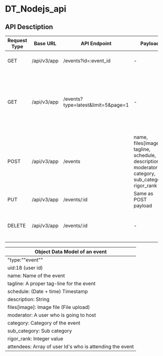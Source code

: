 # DT_Nodejs_api

## API Desctiption<br>

| Request Type	| Base URL | API Endpoint	| Payload | Description |
|---|---|---|---|---|
| GET	| /api/v3/app	| /events?id=:event_id	| - | Gets an event by its unique id |
|	GET	| /api/v3/app	| /events?type=latest&limit=5&page=1	| - | Gets an event by its recency & paginate results by page number and limit of events per page |
|	POST	| /api/v3/app	| /events	| name, files[image], tagline, schedule, description, moderator, category, sub_category, rigor_rank | Creates an event and returns the Id of the event i.e. created |
|	PUT	| /api/v3/app	| /events/:id	| Same as POST payload | |
|	DELETE | /api/v3/app	| /events/:id	| - | Deletes an event based on its Unique Id |


| Object Data Model of an event	| 
|---|
| "type:""event"" |
| uid:18 (user id) |
| name: Name of the event |
| tagline: A proper tag-line for the event |
| schedule: (Date + time) Timestamp |
| description: String |
| files[image]: Image file (File upload) |
| moderator: A user who is going to host |
| category: Category of the event |
| sub_category: Sub category |
| rigor_rank: Integer value |
| attendees: Array of user Id's who is attending the event |
